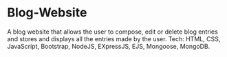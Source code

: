 # Blog-Website
A blog website that allows the user to compose, edit or delete blog entries and stores and displays all the entries made by the user.
Tech: HTML, CSS, JavaScript, Bootstrap, NodeJS, EXpressJS, EJS, Mongoose, MongoDB.
